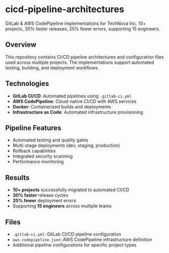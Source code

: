 # cicd-pipeline-architectures

GitLab & AWS CodePipeline implementations for TechNova Inc. 10+ projects, 30% faster releases, 25% fewer errors, supporting 15 engineers.

## Overview

This repository contains CI/CD pipeline architectures and configuration files used across multiple projects. The implementations support automated testing, building, and deployment workflows.

## Technologies

- **GitLab CI/CD**: Automated pipelines using `.gitlab-ci.yml`
- **AWS CodePipeline**: Cloud-native CI/CD with AWS services
- **Docker**: Containerized builds and deployments
- **Infrastructure as Code**: Automated infrastructure provisioning

## Pipeline Features

- Automated testing and quality gates
- Multi-stage deployments (dev, staging, production)
- Rollback capabilities
- Integrated security scanning
- Performance monitoring

## Results

- **10+ projects** successfully migrated to automated CI/CD
- **30% faster** release cycles
- **25% fewer** deployment errors
- Supporting **15 engineers** across multiple teams

## Files

- `.gitlab-ci.yml`: GitLab CI/CD pipeline configuration
- `aws-codepipeline.json`: AWS CodePipeline infrastructure definition
- Additional pipeline configurations for specific project types
